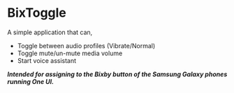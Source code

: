 # BixToggle
A simple application that can,
- Toggle between audio profiles (Vibrate/Normal)
- Toggle mute/un-mute media volume
- Start voice assistant

***Intended for assigning to the Bixby button of the Samsung Galaxy phones running One UI.***
